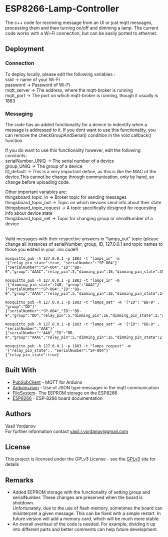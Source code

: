 # ESP8266-Lamp-Controller


The c++ code for receiving message from an UI or just mqtt messages, processing them and then turning on/off and dimming a lamp.
The current code works with a Wi-Fi connection, but can be easily ported to ethernet.


## Deployment
### Connection

To deploy locally, please edit the following variables :<br />
ssid -> name of your Wi-Fi <br />
password -> Password of Wi-Fi<br />
mqtt_server -> The address, where the mqtt-broker is running<br />
mqtt_port -> The port on which mqtt-broker is running, though it usually is 1883<br />

### Messaging
The code has an added functionality for a device to indentify when a message is addressed to it. If you dont want to use 
this functionality, you can remove the checkGroupAndSerial() condition in the void callback() function. <br />

If you do want to use this functionality however, edit the following constants: <br />
serialNumber_UNIQ -> The serial number of a device <br />
group_UNIQ -> The group of a device<br />
ID_default -> This is a very important define, as this is like the MAC of the device.This cannot be change through communication, only by hand, so change before uploading code.<br /> 


Other important variables are: <br />
thingsboard_topic_in -> Broker topic for sending messages <br />
thingsboard_topic_out -> Topic on which devices send info about their state <br />
thingsboard_topic_request -> A topic specifically designed for requesting info about device state <br />
thingsboard_topic_set -> Topic for changing group or serialNumber of a device


<br />
Valid messages with their respective answers in "lamps_out" topic (please change all instances of serialNumber, group, ID, 127.0.0.1 and topic names to those you edited in your .ino code!) <br />

```
mosquitto_pub -h 127.0.0.1 -p 1883 -t "lamps_in" -m '{"relay_pin_state":true, "serialNumber":"SP-004"}'
{"serialNumber":"SP-004","ID":"BB-9","group":"AAAC","relay_pin":5,"dimming_pin":16,"dimming_pin_state":35,"relay_pin_state":true,"rssi":-83}
```

```
mosquitto_pub -h 127.0.0.1 -p 1883 -t "lamps_in" -m '{"dimming_pin_state":240, "group":"AAAC"}'
{"serialNumber":"SP-004","ID":"BB-9","group":"AAAC","relay_pin":5,"dimming_pin":16,"dimming_pin_state":240,"relay_pin_state":true,"rssi":-81}
```


```
mosquitto_pub -h 127.0.0.1 -p 1883 -t "lamps_set" -m '{"ID": "BB-9" , "group":"DD"}'
{"serialNumber":"SP-004","ID":"BB-9","group":"DD","relay_pin":5,"dimming_pin":16,"dimming_pin_state":2,"relay_pin_state":true,"rssi":31}
```

```
mosquitto_pub -h 127.0.0.1 -p 1883 -t "lamps_set" -m '{"ID": "BB-9" , "serialNumber":"AA8"}'
{"serialNumber":"AA8","ID":"BB-9","group":"AAAC","relay_pin":5,"dimming_pin":16,"dimming_pin_state":2,"relay_pin_state":true,"rssi":31}
```


```
mosquitto_pub -h 127.0.0.1 -p 1883 -t "lamps_request" -m '{"relay_pin_state":, "serialNumber":"SP-004"}'
{"relay_pin_state":true}
```

## Built With

* [PubSubClient](https://pubsubclient.knolleary.net/) - MQTT for Arduino
* [ArduinoJson](https://github.com/bblanchon/ArduinoJson) - Use of JSON type messages in the mqtt communication
* [FileSystem](http://esp8266.github.io/Arduino/versions/2.0.0/doc/filesystem.html)- The EEPROM storage on the ESP8266
* [ESP8266](https://www.olimex.com/Products/IoT/ESP8266-EVB-BAT/open-source-hardware) - ESP-8266 board documentation


## Authors

Vasil Yordanov<br />
For further information contact vasil.r.yordanov@gmail.com

## License

This project is licensed under the GPLv3 License - see the [GPLv3](https://www.gnu.org/licenses/quick-guide-gplv3.en.html) site for details

## Remarks

* Added EEPROM storage with the functionality of setting group and serialNumber. These changes are preserved when the board is shutdown.  
Unfortunately, due to the use of flash memory, sometimes the board can misinterpret a given message. This can be fixed with a simple restart. In future version will add a memory card, which will be much more stable.
* An overall overhaul of the code is needed. For example, dividing it up into different parts and better comments can help future development.


